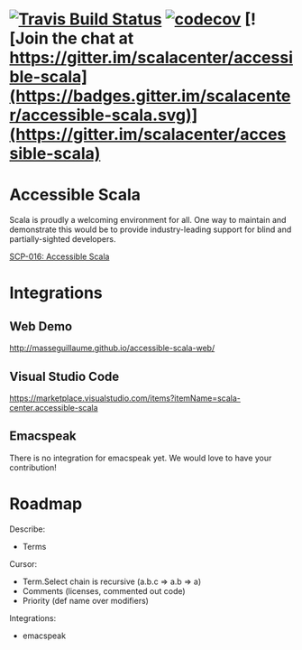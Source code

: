 [![Travis Build Status](https://travis-ci.org/MasseGuillaume/accessible-scala.svg?branch=master)](https://travis-ci.org/scalacenter/accessible-scala) [![codecov](https://codecov.io/gh/MasseGuillaume/accessible-scala/branch/master/graph/badge.svg)](https://codecov.io/gh/MasseGuillaume/accessible-scala) [![Join the chat at https://gitter.im/scalacenter/accessible-scala](https://badges.gitter.im/scalacenter/accessible-scala.svg)](https://gitter.im/scalacenter/accessible-scala)
========

# Accessible Scala

Scala is proudly a welcoming environment for all. One way to maintain and demonstrate this would be to provide industry-leading support for blind and partially-sighted developers.

[SCP-016: Accessible Scala](https://github.com/scalacenter/advisoryboard/blob/master/proposals/016-verbal-descriptions.md)

# Integrations

## Web Demo

http://masseguillaume.github.io/accessible-scala-web/

## Visual Studio Code

https://marketplace.visualstudio.com/items?itemName=scala-center.accessible-scala

## Emacspeak

There is no integration for emacspeak yet. We would love to have your contribution!

# Roadmap

Describe:

* Terms

Cursor:

* Term.Select chain is recursive (a.b.c => a.b => a)
* Comments (licenses, commented out code)
* Priority (def name over modifiers)

Integrations:

* emacspeak